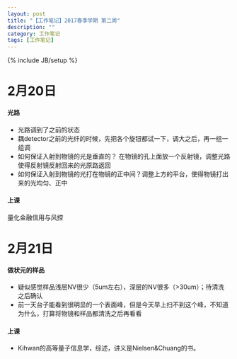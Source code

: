 ```yaml
---
layout: post
title: "【工作笔记】2017春季学期 第二周"
description: ""
category: 工作笔记
tags: [工作笔记]
---
```

{% include JB/setup %}

# 2月20日

#### 光路

* 光路调到了之前的状态
* 耦detector之前的光纤的时候，先把各个旋钮都试一下，调大之后，再一组一组调
* 如何保证入射到物镜的光是垂直的？ 在物镜的孔上面放一个反射镜，调整光路使得反射镜反射回来的光原路返回
* 如何保证入射到物镜的光打在物镜的正中间？调整上方的平台，使得物镜打出来的光均匀、正中

#### 上课

量化金融信用与风控

# 2月21日

#### 做状元的样品

* 疑似感觉样品浅层NV很少（5um左右），深层的NV很多（>30um）；待清洗之后确认
* 前一天台子能看到很明显的一个表面峰，但是今天早上扫不到这个峰，不知道为什么，打算将物镜和样品都清洗之后再看看

#### 上课

* Kihwan的高等量子信息学，综述，讲义是Nielsen&Chuang的书。
